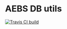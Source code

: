 # AEBS DB utils

[![Travis CI build](https://api.travis-ci.org/olavurmortensen/aebs-db-utils.svg?branch=master)](https://travis-ci.org/github/olavurmortensen/aebs-db-utils) 

